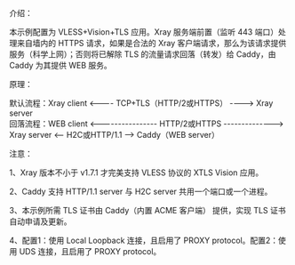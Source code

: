 介绍：

本示例配置为 VLESS+Vision+TLS 应用。Xray 服务端前置（监听 443 端口）处理来自墙内的 HTTPS 请求，如果是合法的 Xray 客户端请求，那么为该请求提供服务（科学上网）；否则将已解除 TLS 的流量请求回落（转发）给 Caddy，由 Caddy 为其提供 WEB 服务。

原理：

默认流程：Xray client <---- TCP+TLS（HTTP/2或HTTPS） ----> Xray server  
回落流程：WEB client <---------------- HTTP/2或HTTPS --------------> Xray server <-- H2C或HTTP/1.1 --> Caddy（WEB server）

注意：

1、Xray 版本不小于 v1.7.1 才完美支持 VLESS 协议的 XTLS Vision 应用。

2、Caddy 支持 HTTP/1.1 server 与 H2C server 共用一个端口或一个进程。

3、本示例所需 TLS 证书由 Caddy（内置 ACME 客户端） 提供，实现 TLS 证书自动申请及更新。

4、配置1：使用 Local Loopback 连接，且启用了 PROXY protocol。配置2：使用 UDS 连接，且启用了 PROXY protocol。
